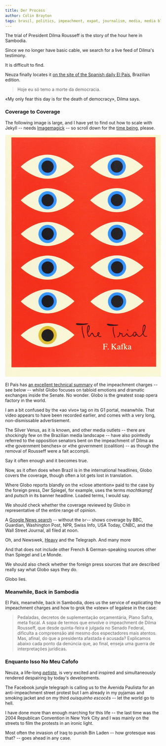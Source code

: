 ```yaml
---
title: Der Process
author: Colin Brayton
tags: brasil, politics, impeachment, expat, journalism, media, media blitz
---
```



The trial of President Dilma Rousseff is the story of the hour here in Sambodia. 

Since we no longer have basic cable, we search for a live feed of Dilma's testimony. 

It is difficult to find. 

Neuza finally locates it [on the site of the 
Spanish daily El País](http://brasil.elpais.com/brasil/2016/08/29/politica/1472443953_429513.html), Brazilian edition.

>Hoje eu só temo a morte da democracia.

«My only fear this day is for the death of democracy», Dilma says.

### Coverage to Coverage

The following image is large, and I have yet to find out how to scale with Jekyll -- needs [Imagemagick](http://www.imagemagick.org/script/index.php) -- so scroll down for the [time being](https://en.wikipedia.org/wiki/Being_and_Time), please.

![Kafkaesco](/img/trial.jpg)

El País has [an excellent technical summary](http://brasil.elpais.com/brasil/2016/08/28/politica/1472412248_958761.html) of the impeachment charges -- see below -- whilst Globo focuses on tabloid emotions and dramatic exchanges inside the Senate. No wonder. Globo is the greatest soap opera factory in the world. 

I am a bit confused by the «ao vivo» tag on its G1 portal, meanwhile. That video appears to have been recorded earlier, and comes with a very long, non-dismissable advertisement.  

The Silver Venus, as it is known, and other media outlets -- there are shockingly few  on the Brazilian media landscape -- have also pointedly referred to the opposition senators bent on the impeachment of Dilma as «the government benches» or «the government (coalition)  -- as though the removal of Rousseff were a fait accompli. 

Say it often enough and it becomes true. 

Now, as it often does when Brazil is in the international headlines, Globo covers the coverage, though often a lot gets lost in translation. 

Where Globo reports blandly on the «close attention» paid to the case by the foreign press, Der Spiegel, for example, uses the terms *machtkampf* and *putsch* in its banner headline. Loaded terms, I would say.

We should check whether the coverage reviewed by Globo in representative of the entire range of opinion. 

A [Google News search](https://news.google.com/news/story?ncl=d66RWHyAqHIuBmMK48P1C_ycbN6mM&q=rousseff&lr=English&hl=en&sa=X&ved=0ahUKEwiuzeOyqufOAhUHjZAKHdYIDSkQqgIIKjAA) -- without the `br`-- shows coverage by BBC, Guardian, Washington Post, NPR, Swiss Info, USA Today, CNBC, and the Wall Street Journal, all filed  at noon. 

Oh, and Newswek, [Heavy](http://heavy.com/news/2016/08/brazil-president-dilma-rousseff-impeach-senate-economy-recession-budget-corruption-scandal/) and the Telegraph. And many more

And that does not include other French & German-speaking sources other than Spiegel and Le Monde.

We should also check whether the foreign press sources that are described really say what Globo says they do. 

Globo lies.

### Meanwhile, Back in Sambodia

El País, meanwhile, back in Sambodia, does us  the service of explicating the impeachment charges and how to grok the «stew» of legalese in the case:

>Pedaladas, decretos de suplementação orçamentária, Plano Safra, meta fiscal. A sopa de termos que envolve o impeachment de Dilma Rousseff, que desde quinta-feira é julgada no Senado Federal, dificulta a compreensão até mesmo dos espectadores mais atentos. Mas, afinal, do que a presidenta afastada é acusada? Explicamos abaixo cada ponto da denúncia que, ao final, enseja uma guerra de interpretações jurídicas.

### Enquanto Isso No Meu Cafofo

Neuza, a life-long *[petista](http://www.pt.org.br/)*, is very excited and inspired and simultaneously rendered despairing by today's developments. 

The Facebook jungle telegraph is calling us to the Avenida Paulista for an anti-impeachment street protest but I am already in my pyjamas and smoking jacket and on my third *ouisquinho escocês* -- let the world go to hell. 

I have done more than enough marching for this life -- the last time was the 2004 Republican Convention in New York City and I was mainly on the streets to film the protests in an ironic light. 

Most often the invasion of Iraq to punish Bin Laden -- how grotesque was that? -- goes ahead in any case.
